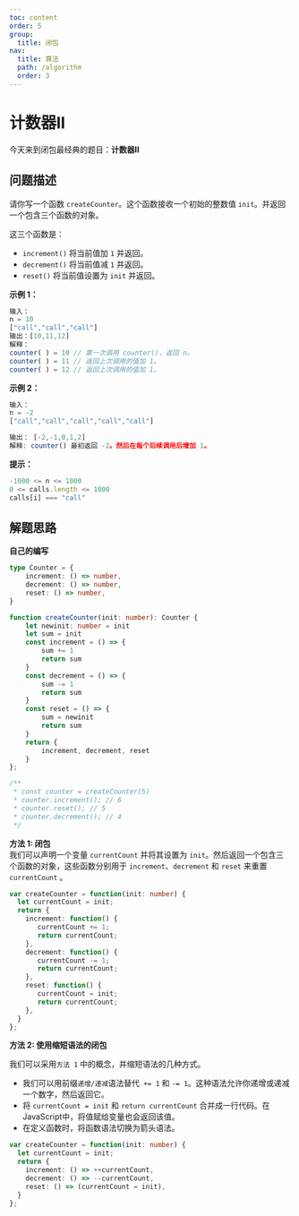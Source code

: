 ```yaml
---
toc: content
order: 5
group:
  title: 闭包
nav:
  title: 算法
  path: /algorithm
  order: 3
---
```


# 计数器II

今天来到闭包最经典的题目：**计数器II** 

## 问题描述

请你写一个函数 `createCounter`。这个函数接收一个初始的整数值 `init`。并返回一个包含三个函数的对象。

这三个函数是：

- `increment()` 将当前值加 `1` 并返回。
- `decrement()` 将当前值减 `1` 并返回。
- `reset()` 将当前值设置为 `init` 并返回。

**示例 1：**  
```ts
输入：
n = 10  
["call","call","call"]  
输出：[10,11,12]  
解释：
counter( ) = 10 // 第一次调用 counter()，返回 n。  
counter( ) = 11 // 返回上次调用的值加 1。  
counter( ) = 12 // 返回上次调用的值加 1。  
```
**示例 2：**  
```ts
输入：
n = -2  
["call","call","call","call","call"]  

输出： [-2,-1,0,1,2]  
解释: counter() 最初返回 -2。然后在每个后续调用后增加 1。  
```
**提示：**  
```ts
-1000 <= n <= 1000  
0 <= calls.length <= 1000  
calls[i] === "call"  
```
## 解题思路
**自己的编写**
```ts
type Counter = {
    increment: () => number,
    decrement: () => number,
    reset: () => number,
}

function createCounter(init: number): Counter {
    let newinit: number = init
    let sum = init
    const increment = () => {
        sum += 1
        return sum
    }
    const decrement = () => {
        sum -= 1
        return sum
    }
    const reset = () => {
        sum = newinit
        return sum
    }
    return {
        increment, decrement, reset
    }
};

/**
 * const counter = createCounter(5)
 * counter.increment(); // 6
 * counter.reset(); // 5
 * counter.decrement(); // 4
 */
```

**方法 1: 闭包**  
我们可以声明一个变量 `currentCount` 并将其设置为 `init`。然后返回一个包含三个函数的对象，这些函数分别用于 `increment`、`decrement` 和 `reset` 来重置 `currentCount` 。

```ts
var createCounter = function(init: number) {
  let currentCount = init;
  return {
    increment: function() {
       currentCount += 1;
       return currentCount;
    },
    decrement: function() {
       currentCount -= 1;
       return currentCount;
    },
    reset: function() {
       currentCount = init;
       return currentCount;
    },
  }
};

```
**方法 2: 使用缩短语法的闭包**  

我们可以采用`方法 1` 中的概念，并缩短语法的几种方式。  
- 我们可以用前缀`递增/递减`语法替代` += 1` 和 `-= 1`。这种语法允许你递增或递减一个数字，然后返回它。  
- 将 `currentCount = init` 和 `return currentCount` 合并成一行代码。在JavaScript中，将值赋给变量也会返回该值。  
- 在定义函数时，将函数语法切换为箭头语法。  
```ts
var createCounter = function(init: number) {
  let currentCount = init;
  return {
    increment: () => ++currentCount,
    decrement: () => --currentCount,
    reset: () => (currentCount = init),
  }
};
```


